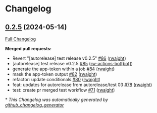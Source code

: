 # Changelog

## [0.2.5](https://github.com/rwaight/test-actions/tree/0.2.5) (2024-05-14)

[Full Changelog](https://github.com/rwaight/test-actions/compare/v0.2.4...0.2.5)

**Merged pull requests:**

- Revert "\[autorelease\] test release v0.2.5" [\#86](https://github.com/rwaight/test-actions/pull/86) ([rwaight](https://github.com/rwaight))
- \[autorelease\] test release v0.2.5 [\#85](https://github.com/rwaight/test-actions/pull/85) ([rw-actions-bot[bot]](https://github.com/apps/rw-actions-bot))
- generate the app-token within a job [\#84](https://github.com/rwaight/test-actions/pull/84) ([rwaight](https://github.com/rwaight))
- mask the app-token output [\#82](https://github.com/rwaight/test-actions/pull/82) ([rwaight](https://github.com/rwaight))
- refactor: update conditionals [\#80](https://github.com/rwaight/test-actions/pull/80) ([rwaight](https://github.com/rwaight))
- feat: updates for autorelease from autorelease/test 03 [\#78](https://github.com/rwaight/test-actions/pull/78) ([rwaight](https://github.com/rwaight))
- test: create pr merged test workflow [\#71](https://github.com/rwaight/test-actions/pull/71) ([rwaight](https://github.com/rwaight))



\* *This Changelog was automatically generated by [github_changelog_generator](https://github.com/github-changelog-generator/github-changelog-generator)*
